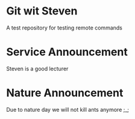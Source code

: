 # Git wit Steven
A test repository for testing remote commands
# Service Announcement
Steven is a good lecturer
# Nature Announcement
Due to nature day we will not kill ants anymore ;_;
